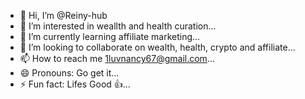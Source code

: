 - 👋 Hi, I’m @Reiny-hub
- 👀 I’m interested in weallth and health curation...
- 🌱 I’m currently learning affiliate marketing...
- 💞️ I’m looking to collaborate on wealth, health, crypto and affiliate...
- 📫 How to reach me 1luvnancy67@gmail.com...
- 😄 Pronouns: Go get it...
- ⚡ Fun fact: Lifes Good 👍...

<!---
Reiny-hub/Reiny-hub is a ✨ special ✨ repository because its `README.md` (this file) appears on your GitHub profile.
You can click the Preview link to take a look at your changes.
--->
